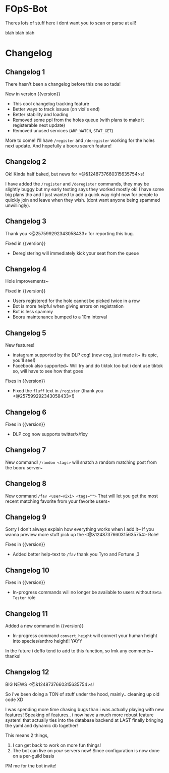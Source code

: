 # FOpS-Bot

Theres lots of stuff here i dont want you to scan or parse at all!

blah blah blah


# Changelog

## Changelog 1

There hasn't been a changelog before this one so tada!

New in version {{version}}
- This cool changelog tracking feature
- Better ways to track issues (on vixi's end)
- Better stability and loading
- Removed some ppl from the holes queue (with plans to make it registerable next update)
- Removed unused services (`ARP_WATCH`, `STAT_GET`)

More to come! I'll have `/register` and `/deregister` working for the holes next update. And hopefully a booru search feature!

## Changelog 2

Ok! Kinda half baked, but news for <@&1248737660315635754>s!

I have added the `/register` and `/deregister` commands, they may be slightly buggy but my early testing says they worked mostly ok! I have some big plans tho and I just wanted to add a quick way right now for people to quickly join and leave when they wish. (dont want anyone being spammed unwillingly).


## Changelog 3

Thank you <@257599292343058433> for reporting this bug.

Fixed in {{version}}
- Deregistering will immediately kick your seat from the queue


## Changelog 4

Hole improvements~

Fixed in {{version}}
- Users registered for the hole cannot be picked twice in a row
- Bot is more helpful when giving errors on registration
- Bot is less spammy
- Booru maintenance bumped to a 10m interval


## Changelog 5

New features!
- instagram supported by the DLP cog! (new cog, just made it~ its epic, you'll see!)
- Facebook also supported~ Will try and do tiktok too but i dont use tiktok so, will have to see how that goes

Fixes in {{version}}
- Fixed the `fluff` text in `/register` (thank you <@257599292343058433>!)


## Changelog 6

Fixes in {{version}}
- DLP cog now supports twitter/x/fixy


## Changelog 7

New command! `/random <tags>` will snatch a random matching post from the booru server~


## Changelog 8

New command `/fav <user=vixi> <tags="">` That will let you get the most recent matching favorite
from your favorite users~

## Changelog 9

Sorry I don't always explain how everything works when I add it~ If you wanna preview more stuff pick
up the <@&1248737660315635754> Role!

Fixes in {{version}}
 - Added better help-text to `/fav` thank you Tyro and Fortune ,3


## Changelog 10

Fixes in {{version}}
 - In-progress commands will no longer be available to users without `Beta Tester` role


## Changelog 11

Added a new command in {{version}}
 - In-progress command `convert_height` will convert your human height into species/anthro height!! YAYY

In the future i deffo tend to add to this function, so lmk any comments~ thanks!


## Changelog 12

BIG NEWS <@&1248737660315635754>s!

So i've been doing a TON of stuff under the hood, mainly.. cleaning up old code XD

I was spending more time chasing bugs than i was actually playing with new features!
Speaking of features.. i now have a much more robust feature system! that actually ties into
the database backend at LAST finally bringing the yaml and dynamic db together!

This means 2 things,

1) I can get back to work on more fun things!
2) The bot can live on *your* servers now! Since configuration is now done on a per-guild basis

PM me for the bot invite!
